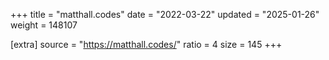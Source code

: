 +++
title = "matthall.codes"
date = "2022-03-22"
updated = "2025-01-26"
weight = 148107

[extra]
source = "https://matthall.codes/"
ratio = 4
size = 145
+++
